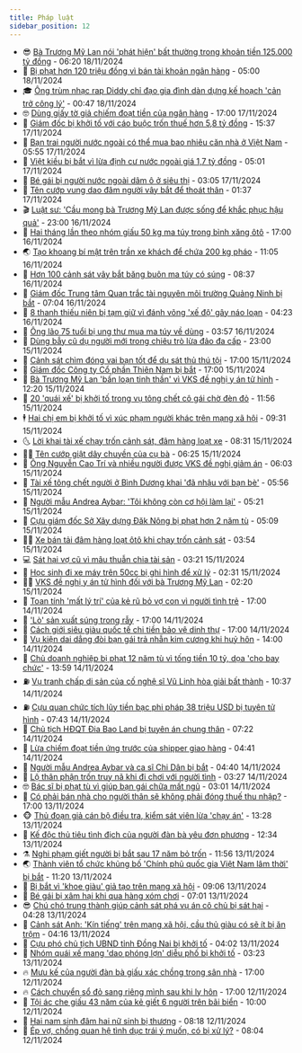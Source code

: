 ```yaml
---
title: Pháp luật
sidebar_position: 12
---
```


<!-- vnexpress-phap-luat:START -->
- 😎 [Bà Trương Mỹ Lan nói &#39;phát hiện&#39; bất thường trong khoản tiền 125.000 tỷ đồng](https://vnexpress.net/ba-truong-my-lan-noi-phat-hien-bat-thuong-trong-khoan-tien-125-000-ty-dong-4817359.html) - 06:20 18/11/2024
- 🥰 [Bị phạt hơn 120 triệu đồng vì bán tài khoản ngân hàng](https://vnexpress.net/bi-phat-hon-120-trieu-dong-vi-ban-tai-khoan-ngan-hang-4817338.html) - 05:00 18/11/2024
- 🎓 [Ông trùm nhạc rap Diddy chỉ đạo gia đình dàn dựng kế hoạch &#39;cản trở công lý&#39;](https://vnexpress.net/ong-trum-nhac-rap-diddy-chi-dao-gia-dinh-tim-cach-go-toi-tu-nha-tu-4817145.html) - 00:47 18/11/2024
- 🤓 [Dùng giấy tờ giả chiếm đoạt tiền của ngân hàng](https://vnexpress.net/dung-giay-to-gia-chiem-doat-tien-cua-ngan-hang-4817113.html) - 17:00 17/11/2024
- 🎊 [Giám đốc bị khởi tố với cáo buộc trốn thuế hơn 5,8 tỷ đồng](https://vnexpress.net/giam-doc-bi-khoi-to-voi-cao-buoc-tron-thue-hon-5-8-ty-dong-4817130.html) - 15:37 17/11/2024
- 🙉 [Bạn trai người nước ngoài có thể mua bao nhiêu căn nhà ở Việt Nam](https://vnexpress.net/ban-trai-nguoi-nuoc-ngoai-co-the-mua-bao-nhieu-can-nha-o-viet-nam-4815614.html) - 05:55 17/11/2024
- 🤡 [Việt kiều bị bắt vì lừa định cư nước ngoài giá 1,7 tỷ đồng](https://vnexpress.net/viet-kieu-bi-bat-vi-lua-dinh-cu-nuoc-ngoai-gia-1-7-ty-dong-4817041.html) - 05:01 17/11/2024
- 🗽 [Bé gái bị người nước ngoài dâm ô ở siêu thị](https://vnexpress.net/be-gai-bi-nguoi-nuoc-ngoai-dam-o-o-sieu-thi-4816981.html) - 03:05 17/11/2024
- 🌋 [Tên cướp vung dao đâm người vây bắt để thoát thân](https://video.vnexpress.net/ten-cuop-vung-dao-dam-nguoi-vay-bat-de-thoat-than-4816951.html) - 01:37 17/11/2024
- 🎬 [Luật sư: &#39;Cầu mong bà Trương Mỹ Lan được sống để khắc phục hậu quả&#39;](https://vnexpress.net/luat-su-cau-mong-ba-truong-my-lan-duoc-song-de-khac-phuc-hau-qua-4816822.html) - 23:00 16/11/2024
- 💯 [Hai tháng lần theo nhóm giấu 50 kg ma túy trong bình xăng ôtô](https://vnexpress.net/hai-thang-lan-theo-nhom-giau-70-kg-ma-tuy-trong-binh-xang-4816131.html) - 17:00 16/11/2024
- 🌏 [Tạo khoang bí mật trên trần xe khách để chứa 200 kg pháo](https://vnexpress.net/tao-khoang-bi-mat-tren-tran-xe-khach-de-chua-200-kg-phao-4816861.html) - 11:05 16/11/2024
- 🌊 [Hơn 100 cảnh sát vây bắt băng buôn ma túy có súng](https://vnexpress.net/hon-100-canh-sat-vay-bat-bang-buon-ma-tuy-co-sung-4816827.html) - 08:37 16/11/2024
- 💂 [Giám đốc Trung tâm Quan trắc tài nguyên môi trường Quảng Ninh bị bắt](https://vnexpress.net/giam-doc-trung-tam-quan-trac-tai-nguyen-moi-truong-quang-ninh-bi-bat-4816814.html) - 07:04 16/11/2024
- 🎡 [8 thanh thiếu niên bị tạm giữ vì đánh võng &#39;xế độ&#39; gây náo loạn](https://vnexpress.net/8-thanh-thieu-nien-bi-tam-giu-vi-danh-vong-xe-do-gay-nao-loan-4816774.html) - 04:23 16/11/2024
- 🫶 [Ông lão 75 tuổi bị ung thư mua ma túy về dùng](https://vnexpress.net/ong-lao-75-tuoi-bi-ung-thu-linh-an-vi-mua-ma-tuy-ve-dung-4816764.html) - 03:57 16/11/2024
- 🐲 [Dùng bẫy cũ dụ người mới trong chiêu trò lừa đảo đa cấp](https://vnexpress.net/dung-bay-cu-du-nguoi-moi-trong-chieu-tro-lua-dao-da-cap-4815022.html) - 23:00 15/11/2024
- 🚀 [Cảnh sát chìm đóng vai bạn tốt để dụ sát thủ thú tội](https://vnexpress.net/canh-sat-chim-giang-bay-du-ke-giet-thue-thu-toi-4816578.html) - 17:00 15/11/2024
- 🎊 [Giám đốc Công ty Cổ phần Thiên Nam bị bắt](https://vnexpress.net/giam-doc-cong-ty-co-phan-thien-nam-bi-bat-4816650.html) - 17:00 15/11/2024
- 🤗 [Bà Trương Mỹ Lan &#39;bấn loạn tinh thần&#39; vì VKS đề nghị y án tử hình](https://vnexpress.net/ba-truong-my-lan-ban-loan-tinh-than-vi-vks-de-nghi-y-an-tu-hinh-4816617.html) - 12:20 15/11/2024
- 🗽 [20 &#39;quái xế&#39; bị khởi tố trong vụ tông chết cô gái chờ đèn đỏ](https://vnexpress.net/20-quai-xe-bi-khoi-to-trong-vu-tong-chet-co-gai-cho-den-do-4815958.html) - 11:56 15/11/2024
- 🕴 [Hai chị em bị khởi tố vì xúc phạm người khác trên mạng xã hội](https://vnexpress.net/hai-chi-em-bi-khoi-to-vi-xuc-pham-nguoi-khac-tren-mang-xa-hoi-4816552.html) - 09:31 15/11/2024
- 🌜 [Lời khai tài xế chạy trốn cảnh sát, đâm hàng loạt xe](https://video.vnexpress.net/loi-khai-tai-xe-chay-tron-canh-sat-dam-hang-loat-xe-4816522.html) - 08:31 15/11/2024
- 🧑‍🏫 [Tên cướp giật dây chuyền của cụ bà](https://video.vnexpress.net/ten-cuop-giat-day-chuyen-cua-cu-ba-4816439.html) - 06:25 15/11/2024
- 🦩 [Ông Nguyễn Cao Trí và nhiều người được VKS đề nghị giảm án](https://vnexpress.net/ong-nguyen-cao-tri-va-nhieu-nguoi-duoc-vks-de-nghi-giam-an-4816407.html) - 06:03 15/11/2024
- 💼 [Tài xế tông chết người ở Bình Dương khai &#39;đã nhậu với bạn bè&#39;](https://vnexpress.net/tai-xe-tong-chet-nguoi-o-binh-duong-khai-da-nhau-voi-ban-be-4816418.html) - 05:56 15/11/2024
- 💫 [Người mẫu Andrea Aybar: &#39;Tôi không còn cơ hội làm lại&#39;](https://vnexpress.net/nguoi-mau-andrea-aybar-toi-khong-con-co-hoi-lam-lai-4816392.html) - 05:21 15/11/2024
- 🦅 [Cựu giám đốc Sở Xây dựng Đăk Nông bị phạt hơn 2 năm tù](https://vnexpress.net/cuu-giam-doc-so-xay-dung-dak-nong-bi-phat-hon-2-nam-tu-4816388.html) - 05:09 15/11/2024
- 🧑‍💻 [Xe bán tải đâm hàng loạt ôtô khi chạy trốn cảnh sát](https://vnexpress.net/xe-ban-tai-dam-hang-loat-oto-khi-chay-tron-canh-sat-4816329.html) - 03:54 15/11/2024
- 💻 [Sát hại vợ cũ vì mâu thuẫn chia tài sản](https://vnexpress.net/sat-hai-vo-cu-vi-mau-thuan-chia-tai-san-4816325.html) - 03:21 15/11/2024
- 🤠 [Học sinh đi xe máy trên 50cc bị ghi hình để xử lý](https://video.vnexpress.net/hoc-sinh-di-xe-may-tren-50cc-bi-ghi-hinh-de-xu-ly-4815660.html) - 02:31 15/11/2024
- 🧑‍🏫 [VKS đề nghị y án tử hình đối với bà Trương Mỹ Lan](https://vnexpress.net/vks-de-nghi-y-an-tu-hinh-doi-voi-ba-truong-my-lan-4814876.html) - 02:20 15/11/2024
- 🌈 [Toan tính &#39;mất lý trí&#39; của kẻ rũ bỏ vợ con vì người tình trẻ](https://vnexpress.net/toi-ac-cua-ke-ru-bo-vo-con-vi-tinh-tre-4816153.html) - 17:00 14/11/2024
- 🌮 [&#39;Lò&#39; sản xuất súng trong rẫy](https://vnexpress.net/lo-san-xuat-sung-trong-ray-4816151.html) - 17:00 14/11/2024
- 🐲 [Cách giới siêu giàu quốc tế chi tiền bảo vệ dinh thự](https://vnexpress.net/cach-gioi-sieu-giau-quoc-te-chi-tien-chong-dot-nhap-4815601.html) - 17:00 14/11/2024
- 🧰 [Vụ kiện dai dẳng đòi bạn gái trả nhẫn kim cương khi huỷ hôn](https://vnexpress.net/vu-kien-dai-dang-doi-ban-gai-tra-nhan-kim-cuong-khi-huy-hon-4816108.html) - 14:00 14/11/2024
- 💄 [Chủ doanh nghiệp bị phạt 12 năm tù vì tống tiền 10 tỷ, dọa &#39;cho bay chức&#39;](https://vnexpress.net/chu-doanh-nghiep-bi-phat-12-nam-tu-vi-tong-tien-10-ty-doa-cho-bay-chuc-4816169.html) - 13:59 14/11/2024
- ⛽️ [Vụ tranh chấp di sản của cố nghệ sĩ Vũ Linh hòa giải bất thành](https://vnexpress.net/vu-tranh-chap-di-san-cua-co-nghe-si-vu-linh-hoa-giai-bat-thanh-4816116.html) - 10:37 14/11/2024
- ⛽️ [Cựu quan chức tích lũy tiền bạc phi pháp 38 triệu USD bị tuyên tử hình](https://vnexpress.net/cuu-quan-chuc-tich-luy-tien-bac-phi-phap-38-trieu-usd-bi-tuyen-tu-hinh-4815986.html) - 07:43 14/11/2024
- 💂 [Chủ tịch HĐQT Đia Bao Land bị tuyên án chung thân](https://vnexpress.net/chu-tich-hdqt-dia-bao-land-bi-tuyen-an-chung-than-4815966.html) - 07:22 14/11/2024
- 🤔 [Lừa chiếm đoạt tiền ứng trước của shipper giao hàng](https://vnexpress.net/lua-chiem-doat-tien-ung-truoc-cua-shipper-giao-hang-4815922.html) - 04:41 14/11/2024
- 🧐 [Người mẫu Andrea Aybar và ca sĩ Chi Dân bị bắt](https://vnexpress.net/nguoi-mau-andrea-aybar-va-ca-si-chi-dan-bi-bat-4814295.html) - 04:40 14/11/2024
- 🎃 [Lộ thân phận trốn truy nã khi đi chơi với người tình](https://vnexpress.net/lo-than-phan-tron-truy-na-khi-di-choi-voi-nguoi-tinh-4815877.html) - 03:27 14/11/2024
- 🤓 [Bác sĩ bị phạt tù vì giúp bạn gái chữa mất ngủ](https://vnexpress.net/bac-si-gay-me-bi-phat-tu-vi-giup-ban-gai-chua-mat-ngu-4815876.html) - 03:01 14/11/2024
- 💃 [Có phải bán nhà cho người thân sẽ không phải đóng thuế thu nhập?](https://vnexpress.net/co-phai-ban-nha-dat-cho-nguoi-than-thi-khong-phai-dong-thue-tncn-4813150.html) - 17:00 13/11/2024
- 🐵 [Thủ đoạn giả cán bộ điều tra, kiểm sát viên lừa &#39;chạy án&#39;](https://vnexpress.net/thu-doan-gia-can-bo-dieu-tra-kiem-sat-vien-lua-chay-an-4815745.html) - 13:28 13/11/2024
- 🤖 [Kế độc thủ tiêu tình địch của người đàn bà yêu đơn phương](https://vnexpress.net/ke-doc-thu-tieu-tinh-dich-cua-nguoi-dan-ba-yeu-don-phuong-4815733.html) - 12:34 13/11/2024
- ⚗️ [Nghi phạm giết người bị bắt sau 17 năm bỏ trốn](https://vnexpress.net/nghi-pham-giet-nguoi-bi-bat-sau-17-nam-bo-tron-4815739.html) - 11:56 13/11/2024
- 🌏 [Thành viên tổ chức khủng bố &#39;Chính phủ quốc gia Việt Nam lâm thời&#39; bị bắt](https://vnexpress.net/thanh-vien-to-chuc-khung-bo-chinh-phu-quoc-gia-viet-nam-lam-thoi-bi-bat-4815726.html) - 11:20 13/11/2024
- 🦆 [Bị bắt vì &#39;khoe giàu&#39; giả tạo trên mạng xã hội](https://vnexpress.net/bi-bat-vi-khoe-giau-gia-tao-tren-mang-xa-hoi-4815646.html) - 09:06 13/11/2024
- 🐎 [Bé gái bị xâm hại khi qua hàng xóm chơi](https://vnexpress.net/be-gai-bi-xam-hai-khi-qua-hang-xom-choi-4815554.html) - 07:01 13/11/2024
- 😎 [Chú chó trung thành giúp cảnh sát phá vụ án cô chủ bị sát hại](https://vnexpress.net/chu-cho-trung-thanh-giup-canh-sat-pha-vu-an-sat-hai-chu-4815502.html) - 04:28 13/11/2024
- 💪 [Cảnh sát Anh: &#39;Kín tiếng&#39; trên mạng xã hội, cầu thủ giàu có sẽ ít bị ăn trộm](https://vnexpress.net/canh-sat-anh-kin-tieng-tren-mang-xa-hoi-cau-thu-giau-co-se-it-bi-an-trom-4815329.html) - 04:16 13/11/2024
- 🤡 [Cựu phó chủ tịch UBND tỉnh Đồng Nai bị khởi tố](https://vnexpress.net/cuu-pho-chu-tich-ubnd-tinh-dong-nai-bi-khoi-to-4815493.html) - 04:02 13/11/2024
- 🌁 [Nhóm quái xế mang &#39;dao phóng lợn&#39; diễu phố bị khởi tố](https://vnexpress.net/nhom-quai-xe-mang-dao-phong-lon-dieu-pho-bi-khoi-to-4815467.html) - 03:23 13/11/2024
- 🔥 [Mưu kế của người đàn bà giấu xác chồng trong sân nhà](https://vnexpress.net/con-gian-cua-nguoi-dan-ba-giau-xac-chong-trong-san-nha-4815273.html) - 17:00 12/11/2024
- 🔥 [Cách chuyển sổ đỏ sang riêng mình sau khi ly hôn](https://vnexpress.net/cach-chuyen-so-do-sang-rieng-minh-sau-khi-ly-hon-4814692.html) - 17:00 12/11/2024
- 👺 [Tội ác che giấu 43 năm của kẻ giết 6 người trên bãi biển](https://vnexpress.net/toi-ac-che-giau-43-nam-cua-ke-giet-6-nguoi-tren-bai-bien-4815135.html) - 10:00 12/11/2024
- 🎊 [Hai nam sinh đâm hai nữ sinh bị thương](https://vnexpress.net/hai-nam-sinh-dam-hai-nu-sinh-bi-thuong-4815186.html) - 08:18 12/11/2024
- 🎊 [Ép vợ, chồng quan hệ tình dục trái ý muốn, có bị xử lý?](https://vnexpress.net/ep-vo-chong-quan-he-tinh-duc-trai-y-muon-co-bi-phat-4815090.html) - 08:04 12/11/2024<!-- vnexpress-phap-luat:END -->
